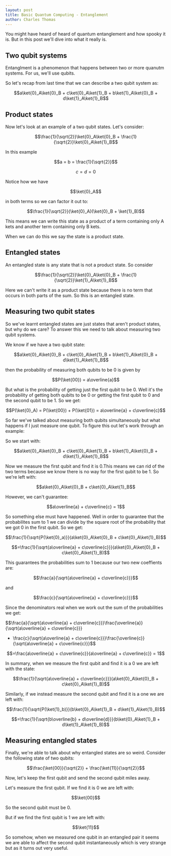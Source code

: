```yaml
---
layout: post
title: Basic Quantum Computing - Entanglement
author: Charles Thomas
---
```


You might have heard of heard of quantum entanglement and how spooky it is. But in this post we'll dive into what it really is.

## Two qubit systems
Entanglment is a phenomenon that happens between two or more quanutm systems. For us, we'll use qubits.

So let's recap from last time that we can describe a two qubit system as:

$$a\ket{0}_A\ket{0}_B + c\ket{0}_A\ket{1}_B + b\ket{1}_A\ket{0}_B + d\ket{1}_A\ket{1}_B$$

## Product states
Now let's look at an example of a two qubit states. Let's consider:

$$\frac{1}{\sqrt{2}}\ket{0}_A\ket{0}_B + \frac{1}{\sqrt{2}}\ket{0}_A\ket{1}_B$$

In this example 

$$a = b = \frac{1}{\sqrt{2}}$$

$$c = d = 0$$

Notice how we have

$$\ket{0}_A$$ 

in both terms so we can factor it out to:

$$\frac{1}{\sqrt{2}}(\ket{0}_A)(\ket{0}_B + \ket{1}_B)$$

This means we can write this state as a product of a term containing only A kets and another term containing only B kets.

When we can do this we say the state is a product state. 

## Entangled states
An entangled state is any state that is not a product state. So consider 

$$\frac{1}{\sqrt{2}}\ket{0}_A\ket{0}_B + \frac{1}{\sqrt{2}}\ket{1}_A\ket{1}_B$$

Here we can't write it as a product state because there is no term that occurs in both parts of the sum. So this is an entangled state.

## Measuring two qubit states
So we've learnt entangled states are just states that aren't product states, but why do we care? To answer this we need to talk about measuring two qubit systems.

We know if we have a two qubit state:

$$a\ket{0}_A\ket{0}_B + c\ket{0}_A\ket{1}_B + b\ket{1}_A\ket{0}_B + d\ket{1}_A\ket{1}_B$$

then the probability of measuring both qubits to be 0 is given by 

$$P(\ket{00}) = a\overline{a}$$

But what is the probability of getting just the first qubit to be 0. Well it's the probability of getting both qubits to be 0 or getting the first qubit to 0 and the second qubit to be 1. So we get:

$$P(\ket{0}_A) = P(\ket{00}) + P(\ket{01}) = a\overline{a} + c\overline{c}$$

So far we've talked about measuring both qubits simultaneously but what happens if I just measure one qubit. To figure this out let's work through an example:

So we start with:

$$a\ket{0}_A\ket{0}_B + c\ket{0}_A\ket{1}_B + b\ket{1}_A\ket{0}_B + d\ket{1}_A\ket{1}_B$$

Now we measure the first qubit and find it is 0.This means we can rid of the two terms because we know there is no way for the first qubit to be 1. So we're left with:

$$a\ket{0}_A\ket{0}_B + c\ket{0}_A\ket{1}_B$$

However, we can't guarantee:

$$a\overline{a} + c\overline{c} = 1$$ 

So something else must have happened. Well in order to guarantee that the probabilites sum to 1 we can divide by the square root of the probability that we got 0 in the first qubit. So we get:


$$\frac{1}{\sqrt{P(\ket{0}_a)}}(a\ket{0}_A\ket{0}_B + c\ket{0}_A\ket{1}_B)$$

$$=\frac{1}{\sqrt{a\overline{a} + c\overline{c}}}(a\ket{0}_A\ket{0}_B + c\ket{0}_A\ket{1}_B)$$

This guarantees the probabilities sum to 1 because our two new coeffients are:

$$\frac{a}{\sqrt{a\overline{a} + c\overline{c}}}$$

and 

$$\frac{c}{\sqrt{a\overline{a} + c\overline{c}}}$$


Since the denominators real when we work out the sum of the probabilities we get:

$$\frac{a}{\sqrt{a\overline{a} + c\overline{c}}}\frac{\overline{a}}{\sqrt{a\overline{a} + c\overline{c}}}
 + \frac{c}{\sqrt{a\overline{a} + c\overline{c}}}\frac{\overline{c}}{\sqrt{a\overline{a} + c\overline{c}}}$$

$$=\frac{a\overline{a} + c\overline{c}}{a\overline{a} + c\overline{c}} = 1$$

In summary, when we measure the first qubit and find it is a 0 we are left with the state:

$$\frac{1}{\sqrt{a\overline{a} + c\overline{c}}}(a\ket{0}_A\ket{0}_B + c\ket{0}_A\ket{1}_B)$$

Similarly, if we instead measure the second qubit and find it is a one we are left with:

$$\frac{1}{\sqrt{P(\ket{1}_b)}}(b\ket{0}_A\ket{1}_B + d\ket{1}_A\ket{1}_B)$$

$$=\frac{1}{\sqrt{b\overline{b} + d\overline{d}}}(b\ket{0}_A\ket{1}_B + d\ket{1}_A\ket{1}_B)$$


## Measuring entangled states
Finally, we're able to talk about why entangled states are so weird. Consider the following state of two qubits:

$$\frac{\ket{00}}{\sqrt{2}} + \frac{\ket{11}}{\sqrt{2}}$$


Now, let's keep the first qubit and send the second qubit miles away.

Let's measure the first qubit. If we find it is 0 we are left with:

$$\ket{00}$$

So the second qubit must be 0.

But if we find the first qubit is 1 we are left with:

$$\ket{11}$$

So somehow, when we measured one qubit in an entangled pair it seems we are able to affect the second qubit instantaneously which is very strange but as it turns out very useful.
